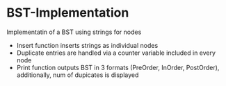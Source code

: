 # BST-Implementation
Implementatin of a BST using strings for nodes

- Insert function inserts strings as individual nodes
- Duplicate entries are handled via a counter variable included in every node
- Print function outputs BST in 3 formats (PreOrder, InOrder, PostOrder), additionally, num of dupicates is displayed
